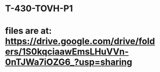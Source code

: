 # T-430-TOVH-P1
# files are at: https://drive.google.com/drive/folders/1S0kqciaawEmsLHuVVn-0nTJWa7iOZG6_?usp=sharing

